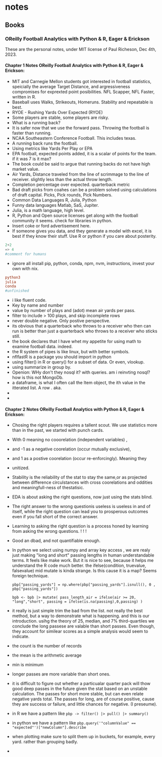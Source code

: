 # notes
## Books 
### OReilly Football Analytics with Python & R, Eager & Erickson
These are the personal notes, under MIT license of Paul Richeson, Dec 4th, 2023.
#### Chapter 1 Notes OReilly Football Analytics with Python & R, Eager & Erickson: 
 - MIT and Carnegie Mellon students got interested in football statistics, speicially the average Target Distance, and argressiveness compromises for exprexted point posibilities. NFL Scapper, NFL Faster, written in R. 
 - Baseball uses Walks, Strikeouts, Homeruns. Stability and repeatable is best.
 - RYOE - Rushing Yards Over Expected (RYOE)
 - Some players are stable, some players are risky.
 - What is a running back?
 - It is safer now that we use the forward pass. Throwing the football is faster than running.
 - NCAA Southeastern Conference Football. This includes texas.
 - A running back runs the football.
 - Using metrics like Yards Per Play or EPA
 - EPA football, expected points added, it is a scalar of points for the team. if it was 7 is it max?
 - The book could be said to argue that running backs do not have high market value.
 - Air Yards, Distance traveled from the line of scrimmage to the line of receiver. slightly less than the actual throw length.
 - Completion percentage over expected. quarterback metric
 - Bad draft picks from coahes can be a problem solved using calculations of draft capital. Picks, Pick rounds, Pick Numbers. 
 - Common Data Languages R, Julia, Python
 - Funny data languages Matlab, SaS, Jupiter.
 - Julia, is a math language, high level.
 - R, Python and Open source licenses get along with the football community it seems. check for libraries in python.
 - Insert coke or ford advertisement here.
 - If someone gives you data, and they generate a model with excel, it is best if they know their stuff. Use R or python if you care about posterity.
 ```py
2+2
=> 4
#comment for humans
```
 - ignore all install pip, python, conda, npm, nvm, instructions, invest your own with nix.
  ```nix.conf
python3
julia
conda
#unfinished
```
 - i like fluent code.
 - Key by name and number
 - value by number of plays and (adot) mean air yards per pass.
 - filter to include > 100 plays, and skip incomplete rows
 - never double negative. Only postive perspective.
 - its obvious that a quarterback who throws to a receiver who then can run is better than just a quarterback who throws to a receiver who sticks still.
 - the book declares that I have whet my appetite for using math to examine football data. indeed.
 - the R system of pipes is like linux, but with better symbols.
 - nflfastR is a package you should import in python
 - using filter() in R or query() for a subset of data. Or even, vlookup.
 - using summarize in group by.
 - Openion: WHy don't they nosql it? with queries. am i reinvting nosql? how is this not MongoDb.
 - a dataframe, is what I often call the Item object, the ith value in the itterated list.  A row . aka.
 - 
 - 
#### Chapter 2 Notes OReilly Football Analytics with Python & R, Eager & Erickson: 
 - Chosing the right players requires a tallent scout. We use statistics more than in the past, we started with punch cards.
 - With 0 meaning no cooorelation (independent variables) ,
 -  and -1 as a negative coorelation (occur mutually exclusive),
 -  and 1 as a postive coorelation (occur re-enforcingly). Meaning they 
 - unitized.
 - Stability is the reliability of the stat to stay the same,or as projected between difference circulstances with cross coorelations and oddities and meaningfull-ness of thestatisic.
 - EDA is about asking the right questions, now just using the stats blind.
 - The right answer to the wrong questionis useless is useless in and of itself, while the right question can lead you to prosperous outcomes even if you fall short of the correct answer.
 - Learning to asking the right question is a process honed by learning from asking the wrong questions. ! ! !
 - Good an dbad, and not quantifiable enough.
 - In python we select using numpy and array key access , we are realy just making "long and short" passing lengths in human understandable terms. It feels like make work. But it is nice to see, because it helps me understand the R code much better. the ifelse(condition, truevalue, falsevalue) mid mutate is kinda strange. Is this cause it is a map? Seems foreign technique.
 
   ``
   pbp["passing_yards"] = np.where(pbp["passing_yards"].isnull(), 0 , pbp["passing_yards"])
   ``

   
   ``
bpb <- bpb |> mutate( pass_length_air = ifelse(air >= 20, "long","short", passing = ifelse(is.na(passing),0,passing) )
   ``
   
 - it really is just simple trim the bad from the list. not really the best method, but a way to demonstrate what is happening. and this is our introduction.
usihg the theory of 25, median, and 7% third-quartiles we conclude the long passese are valable than short passes. Even though, they account for similear scores as a simple analysis would seem to indicate.
- the count is the number of records
- the mean is the arithmetic average
- min is minimum
- longer passes are more variable than short ones.
- it is difficult to figure out whether a particualar quarter pack will thow good deep passes in the future given the stat based on an unstable calculation. The passes for short more stable, but can even relate negative yards total. The passes for long, are of course positive, cause they are success or failure, and little chances for negative. (I preseume).
- in R we have a pattern like `` pbp -> filter() |> pull() |> summary()  ``
- in python we have a pattern like `` pbp.query('"columnValue" == "expected"')["newColumn"].describe ``
- when plotting make sure to split them up in buckets, for example, every yard. rather than grouping badly.
- 

   

